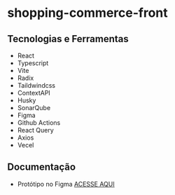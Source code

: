 # shopping-commerce-front

## Tecnologias e Ferramentas

- React
- Typescript
- Vite
- Radix
- Taildwindcss
- ContextAPI
- Husky
- SonarQube
- Figma
- Github Actions
- React Query
- Axios
- Vecel

## Documentação
 - Protótipo no Figma
  [ACESSE AQUI](https://www.figma.com/file/ppsbO7mAuxTY6UQcjK8oKl/Loja-de-Produtos?node-id=0-1&t=uf2uHXT527ztMN4I-0)
